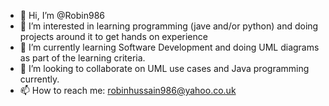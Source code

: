 - 👋 Hi, I’m @Robin986
- 👀 I’m interested in learning programming (jave and/or python) and doing projects around it to get hands on experience
- 🌱 I’m currently learning Software Development and doing UML diagrams as part of the learning criteria. 
- 💞️ I’m looking to collaborate on UML use cases and Java programming currently.
- 📫 How to reach me: robinhussain986@yahoo.co.uk

<!---
Robin986/Robin986 is a ✨ special ✨ repository because its `README.md` (this file) appears on your GitHub profile.
You can click the Preview link to take a look at your changes.
--->
